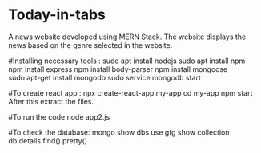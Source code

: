 # Today-in-tabs
A news website developed using MERN Stack. The website displays the news based on the genre selected in the website. 

#Installing necessary tools : 
sudo apt install nodejs
sudo apt install npm 
npm install express
npm install body-parser
npm install mongoose  
sudo apt-get install mongodb
sudo service mongodb start 


#To create react app :
npx create-react-app my-app
cd my-app
npm start
After this extract the files.


#To run the code 
node app2.js 


#To check the database:
mongo
show dbs
use gfg 
show collection
db.details.find().pretty()
